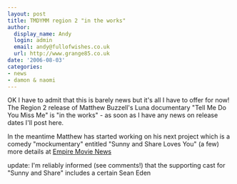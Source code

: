 ```yaml
---
layout: post
title: TMDYMM region 2 "in the works"
author:
  display_name: Andy
  login: admin
  email: andy@fullofwishes.co.uk
  url: http://www.grange85.co.uk
date: '2006-08-03'
categories:
- news
- damon & naomi
---
```

OK I have to admit that this is barely news but it's all I have to offer for
now! The Region 2 release of Matthew Buzzell's Luna documentary "Tell Me Do
You Miss Me" is "in the works" - as soon as I have any news on release dates
I'll post here.

In the meantime Matthew has started working on his next project which is a
comedy "mockumentary" entitled "Sunny and Share Loves You" (a few) more
details at [Empire Movie
News](https://web.archive.org/web/20060803+/http://www.empireonline.com/news/story.asp?NID=19249)

update: I'm reliably informed (see comments!) that the supporting cast for
"Sunny and Share" includes a certain Sean Eden


